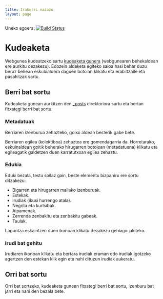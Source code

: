 ```yaml
---
title: Irakurri nazazu
layout: page
---
```


Uneko egoera: [![Build Status](https://travis-ci.org/lakaxita/lakaxita.github.io.svg?branch=master)](https://travis-ci.org/lakaxita/lakaxita.github.io)

Kudeaketa
=========

Webgunea kudeatzeko sartu [kudeaketa gunera][kudeaketa] (webgunearen
behekaldean ere aurkitu dezakezu). Edozein aldaketa egiteko saioa hasi behar
duzu beraz behean eskubialdera dagoen botoian klikatu eta erabiltzaile eta
pasahitzak sartu.

Berri bat sortu
---------------

Kudeaketa gunean aurkitzen den [_posts][posts] direktoriora sartu eta bertan
fitxategi berri bat sortu.

### Metadatuak

Berriaren izenburua zehazteko, goiko aldean besterik gabe bete.

Berriaren egilea (kolektiboa) zehaztea ere gomendagarria da. Horretarako,
eskuinaldean goitik beherako hirugarren botoiean (metadatuena) klikatu eta
egileagatik galdetzen duen karratutxoan egilea zehaztu.

### Edukia

Eduki bezala, testu soilaz gain, beste elementu bizpahiru ere sortu ditzakezu:

- Bigarren eta hirugarren mailako izenburuak.
- Estekak.
- Irudiak (ikusi hurrengo atala).
- Negrita eta kurtsibak.
- Aipamenak.
- Zerrenda zenbakitu eta zenbakitu gabeak.
- Taulak.

Laguntza eskaintzen duen ikonoan klikatu dezakezu gehiago jakiteko.

### Irudi bat gehitu

Irudiaren ikonoan klikatu eta bertara irudiak eraman edo irudiak igotzeko
agertzen den estekan klik egin eta nahi dituzun irudiak aukeratu.


Orri bat sortu
--------------

Orri bat sortzeko, kudeaketa gunean fitxategi berri bat sortu, izenburu bat
jarri eta nahi den bezala bete.

[kudeaketa]: http://prose.io/#lakaxita/lakaxita.github.io
[posts]: http://prose.io/#lakaxita/lakaxita.github.io/tree/master/_posts
